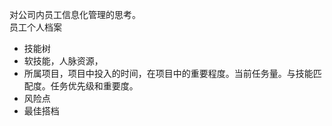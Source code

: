 对公司内员工信息化管理的思考。  
员工个人档案
- 技能树
- 软技能，人脉资源，
- 所属项目，项目中投入的时间，在项目中的重要程度。当前任务量。与技能匹配度。任务优先级和重要度。
- 风险点
- 最佳搭档
